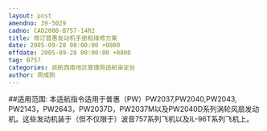 ```yaml
---
layout: post
amendno: 39-5029
cadno: CAD2000-B757-14R2
title: 修订普惠发动机手册和维修方案
date: 2005-09-28 00:00:00 +0800
effdate: 2005-09-28 00:00:00 +0800
tag: B757
categories: 民航西南地区管理局适航审定处
author: 周成刚
---
```


##适用范围:
本适航指令适用于普惠（PW）PW2037,PW2040,PW2043, PW2143，PW2643，PW2037D，PW2037M以及PW2040D系列涡轮风扇发动机。这些发动机装于（但不仅限于）波音757系列飞机以及IL-96T系列飞机上。

